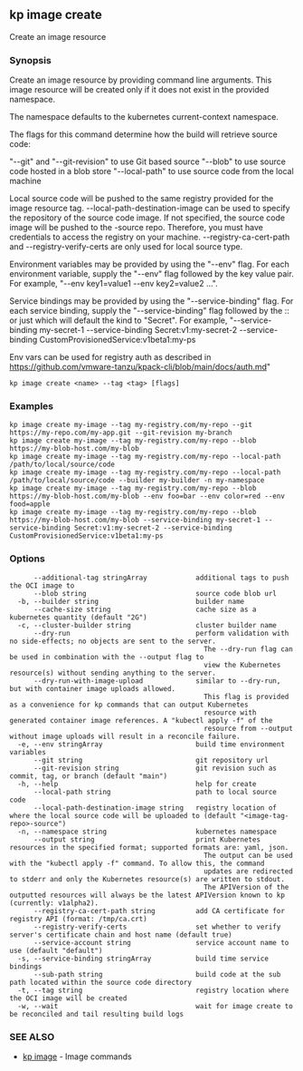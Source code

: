 ## kp image create

Create an image resource

### Synopsis

Create an image resource by providing command line arguments.
This image resource will be created only if it does not exist in the provided namespace.

The namespace defaults to the kubernetes current-context namespace.

The flags for this command determine how the build will retrieve source code:

  "--git" and "--git-revision" to use Git based source
  "--blob" to use source code hosted in a blob store
  "--local-path" to use source code from the local machine

Local source code will be pushed to the same registry provided for the image resource tag.
--local-path-destination-image can be used to specify the repository of the source code image.
If not specified, the source code image will be pushed to the <image-tag-repo>-source repo.
Therefore, you must have credentials to access the registry on your machine.
--registry-ca-cert-path and --registry-verify-certs are only used for local source type.

Environment variables may be provided by using the "--env" flag.
For each environment variable, supply the "--env" flag followed by the key value pair.
For example, "--env key1=value1 --env key2=value2 ...".

Service bindings may be provided by using the "--service-binding" flag.
For each service binding, supply the "--service-binding" flag followed by the <KIND>:<APIVERSION>:<NAME> or just <NAME> which will default the kind to "Secret".
For example, "--service-binding my-secret-1 --service-binding Secret:v1:my-secret-2 --service-binding CustomProvisionedService:v1beta1:my-ps

Env vars can be used for registry auth as described in https://github.com/vmware-tanzu/kpack-cli/blob/main/docs/auth.md"

```
kp image create <name> --tag <tag> [flags]
```

### Examples

```
kp image create my-image --tag my-registry.com/my-repo --git https://my-repo.com/my-app.git --git-revision my-branch
kp image create my-image --tag my-registry.com/my-repo --blob https://my-blob-host.com/my-blob
kp image create my-image --tag my-registry.com/my-repo --local-path /path/to/local/source/code
kp image create my-image --tag my-registry.com/my-repo --local-path /path/to/local/source/code --builder my-builder -n my-namespace
kp image create my-image --tag my-registry.com/my-repo --blob https://my-blob-host.com/my-blob --env foo=bar --env color=red --env food=apple
kp image create my-image --tag my-registry.com/my-repo --blob https://my-blob-host.com/my-blob --service-binding my-secret-1 --service-binding Secret:v1:my-secret-2 --service-binding CustomProvisionedService:v1beta1:my-ps
```

### Options

```
      --additional-tag stringArray            additional tags to push the OCI image to
      --blob string                           source code blob url
  -b, --builder string                        builder name
      --cache-size string                     cache size as a kubernetes quantity (default "2G")
  -c, --cluster-builder string                cluster builder name
      --dry-run                               perform validation with no side-effects; no objects are sent to the server.
                                                The --dry-run flag can be used in combination with the --output flag to
                                                view the Kubernetes resource(s) without sending anything to the server.
      --dry-run-with-image-upload             similar to --dry-run, but with container image uploads allowed.
                                                This flag is provided as a convenience for kp commands that can output Kubernetes
                                                resource with generated container image references. A "kubectl apply -f" of the
                                                resource from --output without image uploads will result in a reconcile failure.
  -e, --env stringArray                       build time environment variables
      --git string                            git repository url
      --git-revision string                   git revision such as commit, tag, or branch (default "main")
  -h, --help                                  help for create
      --local-path string                     path to local source code
      --local-path-destination-image string   registry location of where the local source code will be uploaded to (default "<image-tag-repo>-source")
  -n, --namespace string                      kubernetes namespace
      --output string                         print Kubernetes resources in the specified format; supported formats are: yaml, json.
                                                The output can be used with the "kubectl apply -f" command. To allow this, the command
                                                updates are redirected to stderr and only the Kubernetes resource(s) are written to stdout.
                                                The APIVersion of the outputted resources will always be the latest APIVersion known to kp (currently: v1alpha2).
      --registry-ca-cert-path string          add CA certificate for registry API (format: /tmp/ca.crt)
      --registry-verify-certs                 set whether to verify server's certificate chain and host name (default true)
      --service-account string                service account name to use (default "default")
  -s, --service-binding stringArray           build time service bindings
      --sub-path string                       build code at the sub path located within the source code directory
  -t, --tag string                            registry location where the OCI image will be created
  -w, --wait                                  wait for image create to be reconciled and tail resulting build logs
```

### SEE ALSO

* [kp image](kp_image.md)	 - Image commands

